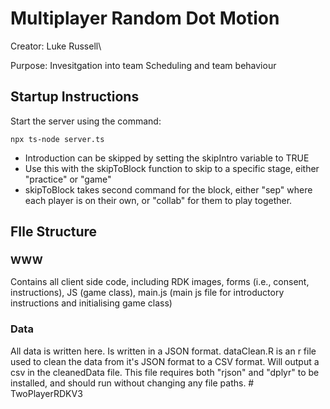 # Multiplayer Random Dot Motion
Creator: Luke Russell\

Purpose: Invesitgation into team Scheduling and team behaviour 

## Startup Instructions
Start the server using the command:
```
npx ts-node server.ts
```
- Introduction can be skipped by setting the skipIntro variable to TRUE
- Use this with the skipToBlock function to skip to a specific stage, either "practice" or "game"
- skipToBlock takes second command for the block, either "sep" where each player is on their own, or "collab" for them to play together. 
## FIle Structure 
### WWW
Contains all client side code, including RDK images, forms (i.e., consent, instructions), JS (game class), main.js (main js file for introductory instructions and initialising game class)
### Data
All data is written here. Is written in a JSON format. dataClean.R is an r file used to clean the data from it's JSON format to a CSV format. Will output a csv in the cleanedData file. This file requires both "rjson" and "dplyr" to be installed, and should run without 
changing any file paths. #   T w o P l a y e r R D K V 3  
 